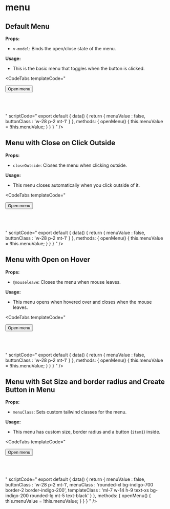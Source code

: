 # menu

<script setup>
import { ref } from 'vue'
const menuValue = ref(false);
const menuValueColor = ref(false);
const menuValueRounded = ref(false);
const menuValueOutside = ref(false);
const menuValueHover = ref(false);
const menuValueSize = ref(false);
</script>

## Default Menu

**Props:**

- `v-model`: Binds the open/close state of the menu.

**Usage:**

- This is the basic menu that toggles when the button is clicked.

<CodeTabs
  templateCode="
<div class='ml-[255px]'>
<Button  @click='menuValue = !menuValue' :buttonClass='buttonClass'>Open menu</Button>
<Menu v-model='menuValue' >
</Menu>
</div>
<br>
<br>
<br>
"
scriptCode="
export default {
data() {
    return {
      menuValue : false,
      buttonClass : 'w-28 p-2 mt-1'
    }
  },
  methods: {
    openMenu() {
      this.menuValue = !this.menuValue;
    }
  }
}
"
/>

## Menu with Close on Click Outside

**Props:**

- `closeOutside`: Closes the menu when clicking outside.

**Usage:**

- This menu closes automatically when you click outside of it.

<CodeTabs
  templateCode="
<div class='ml-[255px]'>
<Button  @click='menuValue = !menuValue' :buttonClass='buttonClass'>Open menu</Button>
<Menu v-model='menuValue' closeOutside>
</Menu>
</div>
<br>
<br>
<br>
"
scriptCode="
export default {
data() {
    return {
      menuValue : false,
      buttonClass : 'w-28 p-2 mt-1'
    }
  },
  methods: {
    openMenu() {
      this.menuValue = !this.menuValue;
    }
  }
}
"
/>

## Menu with Open on Hover

**Props:**

- `@mouseleave`: Closes the menu when mouse leaves.

**Usage:**

- This menu opens when hovered over and closes when the mouse leaves.

<CodeTabs
  templateCode="
<div class='ml-[255px]'>
<Button  @mouseover='openMenu' @mouseleave='openMenu' :buttonClass='buttonClass'>Open menu</Button>
<Menu v-model='menuValue' @mouseover='openMenu' @mouseleave='openMenu'>
</Menu>
</div>
<br>
<br>
<br>
"
scriptCode="
export default {
data() {
    return {
      menuValue : false,
      buttonClass : 'w-28 p-2 mt-1'
    }
  },
  methods: {
    openMenu() {
      this.menuValue = !this.menuValue;
    }
  }
}
"
/>

## Menu with Set Size and border radius and Create Button in Menu

**Props:**

- `menuClass`: Sets custom tailwind classes for the menu.

**Usage:**

- This menu has custom size, border radius and a button (`item1`) inside.

<CodeTabs
  templateCode="
<div class='ml-[255px]'>
<Button  @click='menuValue = !menuValue' :buttonClass='buttonClass'>Open menu</Button>
<Menu v-model='menuValue' :menuClass='menuClass'>
<template #menu><Button :buttonClass='templateClass' cleaner>item1</Button></template>
</Menu>
</div>
<br>
<br>
<br>
"
scriptCode="
export default {
data() {
    return {
      menuValue : false,
      buttonClass : 'w-28 p-2 mt-1',
      menuClass : 'rounded-xl bg-indigo-700 border-2 border-indigo-200',
      templateClass : 'ml-7 w-14 h-9 text-xs bg-indigo-200 rounded-lg mt-5 text-black'
    }
  },
  methods: {
    openMenu() {
      this.menuValue = !this.menuValue;
    }
  }
}
"
/>
